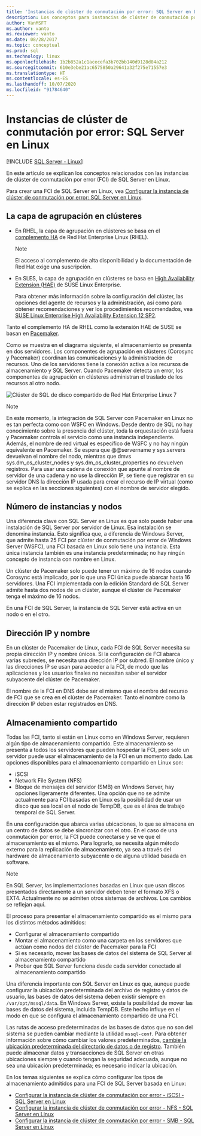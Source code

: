 ```yaml
---
title: 'Instancias de clúster de conmutación por error: SQL Server en Linux'
description: Los conceptos para instancias de clúster de conmutación por error de SQL Server en Linux incluyen el nivel de agrupación en clústeres, el número de instancias, el nombre y la dirección IP, y el almacenamiento compartido.
author: VanMSFT
ms.author: vanto
ms.reviewer: vanto
ms.date: 08/28/2017
ms.topic: conceptual
ms.prod: sql
ms.technology: linux
ms.openlocfilehash: 1b2b852a1c1acecefa3b702bb140d9128d04a212
ms.sourcegitcommit: 610e3ebe21ac6575850a29641a32f275e71557e3
ms.translationtype: HT
ms.contentlocale: es-ES
ms.lasthandoff: 10/07/2020
ms.locfileid: "91784640"
---
```

# <a name="failover-cluster-instances---sql-server-on-linux"></a>Instancias de clúster de conmutación por error: SQL Server en Linux

[!INCLUDE [SQL Server - Linux](../includes/applies-to-version/sql-linux.md)]

En este artículo se explican los conceptos relacionados con las instancias de clúster de conmutación por error (FCI) de SQL Server en Linux. 

Para crear una FCI de SQL Server en Linux, vea [Configurar la instancia de clúster de conmutación por error: SQL Server en Linux](sql-server-linux-shared-disk-cluster-configure.md).

## <a name="the-clustering-layer"></a>La capa de agrupación en clústeres

* En RHEL, la capa de agrupación en clústeres se basa en el [complemento HA](https://access.redhat.com/documentation/en-US/Red_Hat_Enterprise_Linux/6/pdf/High_Availability_Add-On_Overview/Red_Hat_Enterprise_Linux-6-High_Availability_Add-On_Overview-en-US.pdf) de Red Hat Enterprise Linux (RHEL). 

    > [!NOTE] 
    > El acceso al complemento de alta disponibilidad y la documentación de Red Hat exige una suscripción. 

* En SLES, la capa de agrupación en clústeres se basa en [High Availability Extension (HAE)](https://www.suse.com/products/highavailability) de SUSE Linux Enterprise.

    Para obtener más información sobre la configuración del clúster, las opciones del agente de recursos y la administración, así como para obtener recomendaciones y ver los procedimientos recomendados, vea [SUSE Linux Enterprise High Availability Extension 12 SP2](https://www.suse.com/documentation/sle-ha-12/index.html).

Tanto el complemento HA de RHEL como la extensión HAE de SUSE se basan en [Pacemaker](https://clusterlabs.org/).

Como se muestra en el diagrama siguiente, el almacenamiento se presenta en dos servidores. Los componentes de agrupación en clústeres (Corosync y Pacemaker) coordinan las comunicaciones y la administración de recursos. Uno de los servidores tiene la conexión activa a los recursos de almacenamiento y SQL Server. Cuando Pacemaker detecta un error, los componentes de agrupación en clústeres administran el traslado de los recursos al otro nodo.  

![Clúster de SQL de disco compartido de Red Hat Enterprise Linux 7](./media/sql-server-linux-shared-disk-cluster-red-hat-7-configure/LinuxCluster.png) 


> [!NOTE]
> En este momento, la integración de SQL Server con Pacemaker en Linux no es tan perfecta como con WSFC en Windows. Desde dentro de SQL no hay conocimiento sobre la presencia del clúster, toda la orquestación está fuera y Pacemaker controla el servicio como una instancia independiente. Además, el nombre de red virtual es específico de WSFC y no hay ningún equivalente en Pacemaker. Se espera que @@servername y sys.servers devuelvan el nombre del nodo, mientras que dmvs sys.dm_os_cluster_nodes y sys.dm_os_cluster_properties no devuelven registros. Para usar una cadena de conexión que apunte al nombre de servidor de una cadena y no use la dirección IP, se tiene que registrar en su servidor DNS la dirección IP usada para crear el recurso de IP virtual (como se explica en las secciones siguientes) con el nombre de servidor elegido.

## <a name="number-of-instances-and-nodes"></a>Número de instancias y nodos

Una diferencia clave con SQL Server en Linux es que solo puede haber una instalación de SQL Server por servidor de Linux. Esa instalación se denomina instancia. Esto significa que, a diferencia de Windows Server, que admite hasta 25 FCI por clúster de conmutación por error de Windows Server (WSFC), una FCI basada en Linux solo tiene una instancia. Esta única instancia también es una instancia predeterminada; no hay ningún concepto de instancia con nombre en Linux. 

Un clúster de Pacemaker solo puede tener un máximo de 16 nodos cuando Corosync está implicado, por lo que una FCI única puede abarcar hasta 16 servidores. Una FCI implementada con la edición Standard de SQL Server admite hasta dos nodos de un clúster, aunque el clúster de Pacemaker tenga el máximo de 16 nodos.

En una FCI de SQL Server, la instancia de SQL Server está activa en un nodo o en el otro.

## <a name="ip-address-and-name"></a>Dirección IP y nombre
En un clúster de Pacemaker de Linux, cada FCI de SQL Server necesita su propia dirección IP y nombre únicos. Si la configuración de FCI abarca varias subredes, se necesita una dirección IP por subred. El nombre único y las direcciones IP se usan para acceder a la FCI, de modo que las aplicaciones y los usuarios finales no necesitan saber el servidor subyacente del clúster de Pacemaker.

El nombre de la FCI en DNS debe ser el mismo que el nombre del recurso de FCI que se crea en el clúster de Pacemaker.
Tanto el nombre como la dirección IP deben estar registrados en DNS.

## <a name="shared-storage"></a>Almacenamiento compartido
Todas las FCI, tanto si están en Linux como en Windows Server, requieren algún tipo de almacenamiento compartido. Este almacenamiento se presenta a todos los servidores que pueden hospedar la FCI, pero solo un servidor puede usar el almacenamiento de la FCI en un momento dado. Las opciones disponibles para el almacenamiento compartido en Linux son:

- iSCSI
- Network File System (NFS)
- Bloque de mensajes del servidor (SMB) en Windows Server, hay opciones ligeramente diferentes. Una opción que no se admite actualmente para FCI basadas en Linux es la posibilidad de usar un disco que sea local en el nodo de TempDB, que es el área de trabajo temporal de SQL Server.

En una configuración que abarca varias ubicaciones, lo que se almacena en un centro de datos se debe sincronizar con el otro. En el caso de una conmutación por error, la FCI puede conectarse y se ve que el almacenamiento es el mismo. Para lograrlo, se necesita algún método externo para la replicación de almacenamiento, ya sea a través del hardware de almacenamiento subyacente o de alguna utilidad basada en software. 

>[!NOTE]
>En SQL Server, las implementaciones basadas en Linux que usan discos presentados directamente a un servidor deben tener el formato XFS o EXT4. Actualmente no se admiten otros sistemas de archivos. Los cambios se reflejan aquí.

El proceso para presentar el almacenamiento compartido es el mismo para los distintos métodos admitidos:

- Configurar el almacenamiento compartido
- Montar el almacenamiento como una carpeta en los servidores que actúan como nodos del clúster de Pacemaker para la FCI
- Si es necesario, mover las bases de datos del sistema de SQL Server al almacenamiento compartido
- Probar que SQL Server funciona desde cada servidor conectado al almacenamiento compartido

Una diferencia importante con SQL Server en Linux es que, aunque puede configurar la ubicación predeterminada del archivo de registro y datos de usuario, las bases de datos del sistema deben existir siempre en `/var/opt/mssql/data`. En Windows Server, existe la posibilidad de mover las bases de datos del sistema, incluida TempDB. Este hecho influye en el modo en que se configura el almacenamiento compartido de una FCI.

Las rutas de acceso predeterminadas de las bases de datos que no son del sistema se pueden cambiar mediante la utilidad `mssql-conf`. Para obtener información sobre cómo cambiar los valores predeterminados, [cambie la ubicación predeterminada del directorio de datos o de registro](sql-server-linux-configure-mssql-conf.md#datadir). También puede almacenar datos y transacciones de SQL Server en otras ubicaciones siempre y cuando tengan la seguridad adecuada, aunque no sea una ubicación predeterminada; es necesario indicar la ubicación.

En los temas siguientes se explica cómo configurar los tipos de almacenamiento admitidos para una FCI de SQL Server basada en Linux:

- [Configurar la instancia de clúster de conmutación por error - iSCSI - SQL Server en Linux](sql-server-linux-shared-disk-cluster-configure-iscsi.md)
- [Configurar la instancia de clúster de conmutación por error - NFS - SQL Server en Linux](sql-server-linux-shared-disk-cluster-configure-nfs.md)
- [Configurar la instancia de clúster de conmutación por error - SMB - SQL Server en Linux](sql-server-linux-shared-disk-cluster-configure-smb.md)
